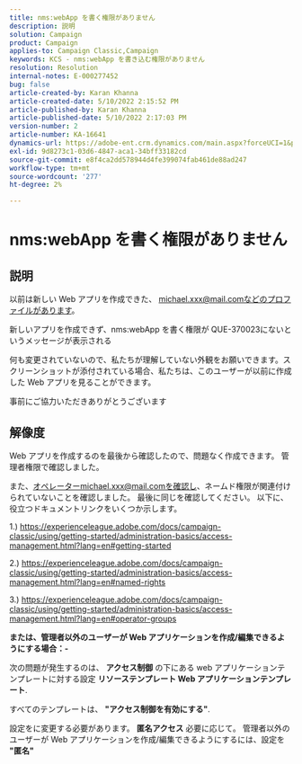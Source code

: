 ```yaml
---
title: nms:webApp を書く権限がありません
description: 説明
solution: Campaign
product: Campaign
applies-to: Campaign Classic,Campaign
keywords: KCS - nms:webApp を書き込む権限がありません
resolution: Resolution
internal-notes: E-000277452
bug: false
article-created-by: Karan Khanna
article-created-date: 5/10/2022 2:15:52 PM
article-published-by: Karan Khanna
article-published-date: 5/10/2022 2:17:03 PM
version-number: 2
article-number: KA-16641
dynamics-url: https://adobe-ent.crm.dynamics.com/main.aspx?forceUCI=1&pagetype=entityrecord&etn=knowledgearticle&id=8fb70db0-6bd0-ec11-a7b5-00224809c556
exl-id: 9d8273c1-03d6-4847-aca1-34bff33182cd
source-git-commit: e8f4ca2dd578944d4fe399074fab461de88ad247
workflow-type: tm+mt
source-wordcount: '277'
ht-degree: 2%

---
```


# nms:webApp を書く権限がありません

## 説明


以前は新しい Web アプリを作成できた、 michael.xxx@mail.comなどのプロファイルがあります。

新しいアプリを作成できず、nms:webApp を書く権限が QUE-370023にないというメッセージが表示される

何も変更されていないので、私たちが理解していない外観をお願いできます。スクリーンショットが添付されている場合、私たちは、このユーザーが以前に作成した Web アプリを見ることができます。

事前にご協力いただきありがとうございます


## 解像度


Web アプリを作成するのを最後から確認したので、問題なく作成できます。 管理者権限で確認しました。

また、オペレーターmichael.xxx@mail.comを確認し、ネームド権限が関連付けられていないことを確認しました。 最後に同じを確認してください。 以下に、役立つドキュメントリンクをいくつか示します。

1.) https://experienceleague.adobe.com/docs/campaign-classic/using/getting-started/administration-basics/access-management.html?lang=en#getting-started

2.) https://experienceleague.adobe.com/docs/campaign-classic/using/getting-started/administration-basics/access-management.html?lang=en#named-rights

3.) https://experienceleague.adobe.com/docs/campaign-classic/using/getting-started/administration-basics/access-management.html?lang=en#operator-groups



<b>または、管理者以外のユーザーが Web アプリケーションを作成/編集できるようにする場合：-</b>

次の問題が発生するのは、 <b>アクセス制御</b> の下にある web アプリケーションテンプレートに対する設定 <b>リソーステンプレート Web アプリケーションテンプレート</b>.

すべてのテンプレートは、 <b>&quot;アクセス制御を有効にする&quot;</b>.

設定をに変更する必要があります。 <b>匿名アクセス</b> 必要に応じて。 管理者以外のユーザーが Web アプリケーションを作成/編集できるようにするには、設定を <b>&quot;匿名&quot;</b>
